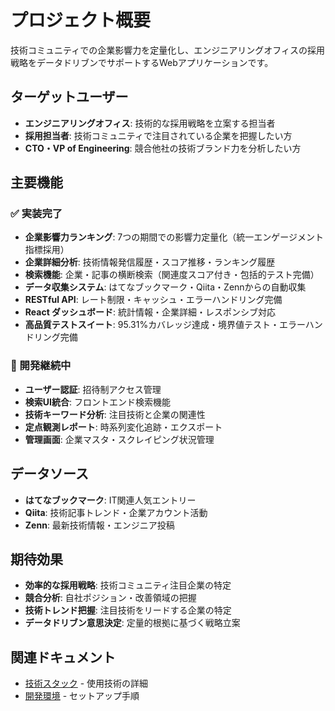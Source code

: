 # プロジェクト概要

技術コミュニティでの企業影響力を定量化し、エンジニアリングオフィスの採用戦略をデータドリブンでサポートするWebアプリケーションです。

## ターゲットユーザー

- **エンジニアリングオフィス**: 技術的な採用戦略を立案する担当者
- **採用担当者**: 技術コミュニティで注目されている企業を把握したい方
- **CTO・VP of Engineering**: 競合他社の技術ブランド力を分析したい方

## 主要機能

### ✅ 実装完了
- **企業影響力ランキング**: 7つの期間での影響力定量化（統一エンゲージメント指標採用）
- **企業詳細分析**: 技術情報発信履歴・スコア推移・ランキング履歴
- **検索機能**: 企業・記事の横断検索（関連度スコア付き・包括的テスト完備）
- **データ収集システム**: はてなブックマーク・Qiita・Zennからの自動収集
- **RESTful API**: レート制限・キャッシュ・エラーハンドリング完備
- **React ダッシュボード**: 統計情報・企業詳細・レスポンシブ対応
- **高品質テストスイート**: 95.31%カバレッジ達成・境界値テスト・エラーハンドリング完備

### 🚧 開発継続中
- **ユーザー認証**: 招待制アクセス管理
- **検索UI統合**: フロントエンド検索機能
- **技術キーワード分析**: 注目技術と企業の関連性
- **定点観測レポート**: 時系列変化追跡・エクスポート
- **管理画面**: 企業マスタ・スクレイピング状況管理

## データソース

- **はてなブックマーク**: IT関連人気エントリー
- **Qiita**: 技術記事トレンド・企業アカウント活動
- **Zenn**: 最新技術情報・エンジニア投稿

## 期待効果

- **効率的な採用戦略**: 技術コミュニティ注目企業の特定
- **競合分析**: 自社ポジション・改善領域の把握
- **技術トレンド把握**: 注目技術をリードする企業の特定
- **データドリブン意思決定**: 定量的根拠に基づく戦略立案

## 関連ドキュメント

- [技術スタック](技術スタック.md) - 使用技術の詳細
- [開発環境](開発環境.md) - セットアップ手順